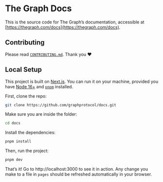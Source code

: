# The Graph Docs

This is the source code for The Graph’s documentation, accessible at [https://thegraph.com/docs](https://thegraph.com/docs).

## Contributing

Please read [`CONTRIBUTING.md`](https://github.com/graphprotocol/docs/blob/main/CONTRIBUTING.md). Thank you ❤️

## Local Setup

This project is built on [Next.js](https://nextjs.org/). You can run it on your machine, provided you have [Node 16+](https://nodejs.org/en/) and [`pnpm`](https://pnpm.io) installed.

First, clone the repo:

```bash
git clone https://github.com/graphprotocol/docs.git
```

Make sure you are inside the folder:

```bash
cd docs
```

Install the dependencies:

```bash
pnpm install
```

Then, run the project:

```bash
pnpm dev
```

That’s it! Go to http://localhost:3000 to see it in action. Any change you make to a file in `pages` should be refreshed automatically in your browser.
